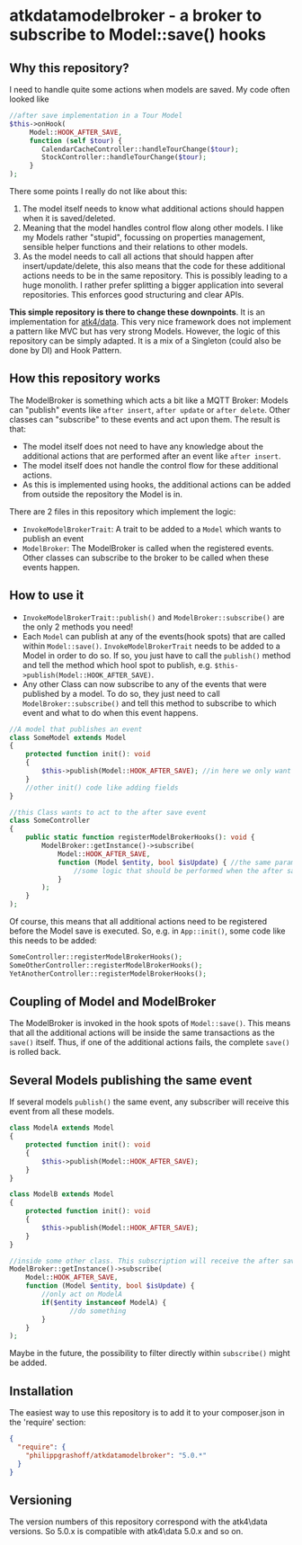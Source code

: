 # atkdatamodelbroker - a broker to subscribe to Model::save() hooks

## Why this repository?
I need to handle quite some actions when models are saved. My code often looked like
```php
//after save implementation in a Tour Model
$this->onHook(
     Model::HOOK_AFTER_SAVE,
     function (self $tour) {
        CalendarCacheController::handleTourChange($tour); 
        StockController::handleTourChange($tour);
     }
);
```

There some points I really do not like about this:
1) The model itself needs to know what additional actions should happen when it is saved/deleted.
2) Meaning that the model handles control flow along other models. I like my Models rather "stupid", focussing on properties management, sensible helper functions and their relations to other models.
3) As the model needs to call all actions that should happen after insert/update/delete, this also means that the code for these additional actions needs to be in the same repository. This is possibly leading to a huge monolith. I rather prefer splitting a bigger application into several repositories. This enforces good structuring and clear APIs.
   
__This simple repository is there to change these downpoints__. It is an implementation for [atk4/data](https://github.com/atk4/data). This very nice framework does not implement a pattern like MVC but has very strong Models. However, the logic of this repository can be simply adapted. It is a mix of a Singleton (could also be done by DI) and Hook Pattern.

## How this repository works
The ModelBroker is something which acts a bit like a MQTT Broker: Models can "publish" events like `after insert`, `after update` or `after delete`. Other classes can "subscribe" to these events and act upon them. 
The result is that:
- The model itself does not need to have any knowledge about the additional actions that are performed after an event like `after insert`.
- The model itself does not handle the control flow for these additional actions.
- As this is implemented using hooks, the additional actions can be added from outside the repository the Model is in.

There are 2 files in this repository which implement the logic:
- `InvokeModelBrokerTrait`: A trait to be added to a `Model` which wants to publish an event
- `ModelBroker`: The ModelBroker is called when the registered events. Other classes can subscribe to the broker to be called when these events happen.


## How to use it
- `InvokeModelBrokerTrait::publish()` and `ModelBroker::subscribe()` are the only 2 methods you need!
- Each `Model` can publish at any of the events(hook spots) that are called within `Model::save()`.
`InvokeModelBrokerTrait` needs to be added to a Model in order to do so. If so, you just have to call the `publish()` method and tell the method which hool spot to publish, e.g. `$this->publish(Model::HOOK_AFTER_SAVE)`.
- Any other Class can now subscribe to any of the events that were published by a model. To do so, they just need to call `ModelBroker::subscribe()` and tell this method to subscribe to which event and what to do when this event happens.

```php
//A model that publishes an event
class SomeModel extends Model
{
    protected function init(): void 
    {
        $this->publish(Model::HOOK_AFTER_SAVE); //in here we only want to publish the after save spot
    }
    //other init() code like adding fields
}

//this Class wants to act to the after save event
class SomeController 
{
    public static function registerModelBrokerHooks(): void {
        ModelBroker::getInstance()->subscribe(
            Model::HOOK_AFTER_SAVE,
            function (Model $entity, bool $isUpdate) { //the same parameters are available as on Model::HOOK_AFTER_SAVE hook spot
                //some logic that should be performed when the after save event takes place
            }
        );
    }
);
```

Of course, this means that all additional actions need to be registered before the Model save is executed. So, e.g. in `App::init()`, some code like this needs to be added:
```php
SomeController::registerModelBrokerHooks();
SomeOtherController::registerModelBrokerHooks();
YetAnotherController::registerModelBrokerHooks();
```
## Coupling of Model and ModelBroker
The ModelBroker is invoked in the hook spots of `Model::save()`. This means that all the additional actions will be inside the same transactions as the `save()` itself. Thus, if one of the additional actions fails, the complete `save()` is rolled back.

## Several Models publishing the same event
If several models `publish()` the same event, any subscriber will receive this event from all these models.
```php
class ModelA extends Model 
{
    protected function init(): void 
    {
        $this->publish(Model::HOOK_AFTER_SAVE);
    }
}

class ModelB extends Model 
{
    protected function init(): void 
    {
        $this->publish(Model::HOOK_AFTER_SAVE);
    }
}

//inside some other class. This subscription will receive the after save event from both ModelA and ModelB.
ModelBroker::getInstance()->subscribe(
    Model::HOOK_AFTER_SAVE,
    function (Model $entity, bool $isUpdate) {
        //only act on ModelA
        if($entity instanceof ModelA) {
               //do something
        }
    }
);
```
Maybe in the future, the possibility to filter directly within `subscribe()` might be added.

## Installation
The easiest way to use this repository is to add it to your composer.json in the 'require' section:
```json
{
  "require": {
    "philippgrashoff/atkdatamodelbroker": "5.0.*"
  }
}
```

## Versioning
The version numbers of this repository correspond with the atk4\data versions. So 5.0.x is compatible with atk4\data 5.0.x and so on.
